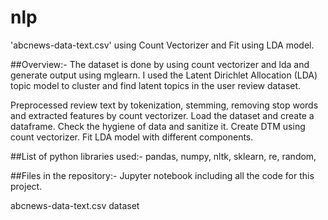 # nlp
'abcnews-data-text.csv' using Count Vectorizer and Fit using LDA model.

##Overview:-
The dataset is done by using count vectorizer and lda and generate output using mglearn. I used the Latent Dirichlet Allocation (LDA) topic model to cluster and find latent topics in the user review dataset.

Preprocessed review text by tokenization, stemming, removing stop words and extracted features by count vectorizer.
Load the dataset and create a dataframe.
Check the hygiene of data and sanitize it.
Create DTM using count vectorizer.
 Fit LDA model with different components.
 
 ##List of python libraries used:-
pandas,
numpy,
nltk,
sklearn,
re,
random,

##Files in the repository:-
Jupyter notebook including all the code for this project.

abcnews-data-text.csv dataset
